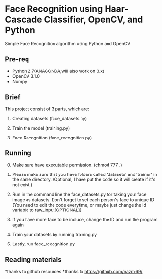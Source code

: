 # Face Recognition using Haar-Cascade Classifier, OpenCV, and Python
Simple Face Recognition algorithm using Python and OpenCV

## Pre-req
- Python 2.7(ANACONDA,will also work on 3.x)
- OpenCV 3.1.0
- Numpy


## Brief
This project consist of 3 parts, which are:

1. Creating datasets (face_datasets.py)

2. Train the model (training.py)

3. Face Recognition (face_recognition.py)

## Running 
0. Make sure have executable permission. (chmod 777 .)

1. Please make sure that you have folders called 'datasets' and 'trainer' in the same directory. (Optional, I have put the code so it will create if it's not exist.)

2. Run in the command line the face_datasets.py for taking your face image as datasets. Don't forget to set each person's face to unique ID (You need to edit the code everytime, or maybe just change the id variable to raw_input[OPTIONAL])

3. If you have more face to be include, change the ID and run the program again

4. Train your datasets by running training.py

5. Lastly, run face_recognition.py

## Reading materials


*thanks to github resources
*thanks to https://github.com/nazmi69/